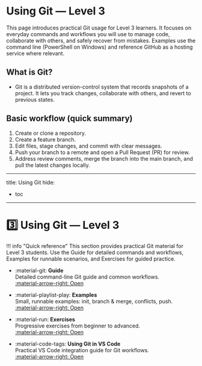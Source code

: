 # Using Git — Level 3

This page introduces practical Git usage for Level 3 learners. It focuses on everyday commands and workflows you will use to manage code, collaborate with others, and safely recover from mistakes. Examples use the command line (PowerShell on Windows) and reference GitHub as a hosting service where relevant.

## What is Git?

- Git is a distributed version-control system that records snapshots of a project. It lets you track changes, collaborate with others, and revert to previous states.

## Basic workflow (quick summary)

1. Create or clone a repository.
2. Create a feature branch.
3. Edit files, stage changes, and commit with clear messages.
4. Push your branch to a remote and open a Pull Request (PR) for review.
5. Address review comments, merge the branch into the main branch, and pull the latest changes locally.
---
title: Using Git
hide:
  - toc
---

# 3️⃣ Using Git — Level 3

!!! info "Quick reference"
	This section provides practical Git material for Level 3 students. Use the Guide for detailed commands and workflows, Examples for runnable scenarios, and Exercises for guided practice.

<div class="grid cards" markdown>

-   :material-git: **Guide**  
	Detailed command-line Git guide and common workflows.  
	[:material-arrow-right: Open](level-3/using-git/guide.md)

-   :material-playlist-play: **Examples**  
	Small, runnable examples: init, branch & merge, conflicts, push.  
	[:material-arrow-right: Open](level-3/using-git/examples.md)

-   :material-run: **Exercises**  
	Progressive exercises from beginner to advanced.  
	[:material-arrow-right: Open](level-3/using-git/exercises.md)

-   :material-code-tags: **Using Git in VS Code**  
	Practical VS Code integration guide for Git workflows.  
	[:material-arrow-right: Open](level-3/using-git/using-vs-code.md)

</div>

